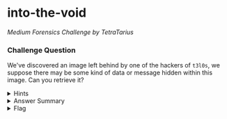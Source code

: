 # into-the-void

<i>Medium Forensics Challenge by TetraTarius</i>

### Challenge Question

We've discovered an image left behind by one of the hackers of `t3l0s`, we suppose there may be some kind of data or message hidden within this image. Can you retrieve it?

<details> 
  <summary>Hints</summary>
  <ol>
    <li>Challenge can be considered 'steganography'</li>
    <li>Look up common stego tools, what are common techniques for hiding data within images? maybe there's portions of the data not being used?</li>
  </ol>
</details>

<details> 
  <summary>Answer Summary</summary>
  <ol>
    <li>Look up common image steganography techniques, i.e., check hacktricks.xyz</li>
    <ul>
      <li>Note that the image is a PNG, some stego techniques are unique to PNG and some may not even work on other formats or others may not work on this format.</li>
      <li>The bits in the image may be a hint about "Least Significant Bit" steganography.</li>
    </ul>
    <li>Most Stego-LSB tools will work.</li>
    <ul>
      <li>The one I used was: https://pypi.org/project/stego-lsb/</li>
    </ul>
    <li>Run the stego-lsb tool on the image and it will spit out another image with the flag as a string of text.</li>
  </ol>
</details>
<details> 
  <summary>Flag</summary>
  &emsp;<b>clubeh{plA70_0n_7hE_W1RE}<b>
</details>
